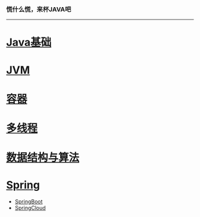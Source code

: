 ### 慌什么慌，来杯JAVA吧

<hr>

# [Java基础](basic.md)


# [JVM](jvm.md)


# [容器](collection.md)


# [多线程](thread.md)

# [数据结构与算法](algorithm.md)

# [Spring]()

-   [SpringBoot](springboot.md)
-   [SpringCloud]()

